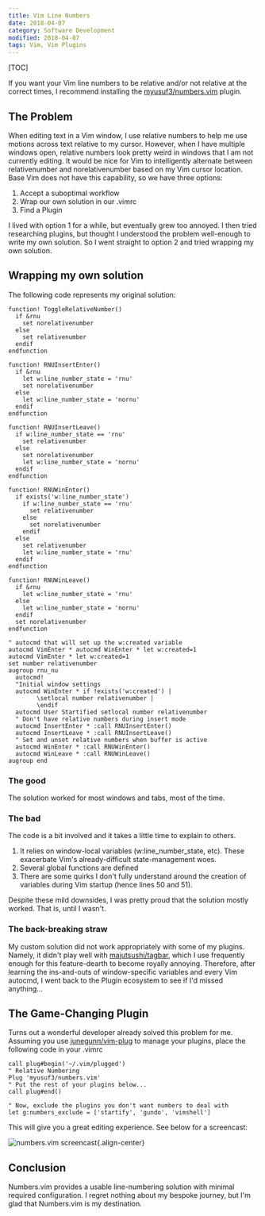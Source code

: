 ```yaml
---
title: Vim Line Numbers
date: 2018-04-07
category: Software Development
modified: 2018-04-07
tags: Vim, Vim Plugins
---
```



[TOC]

<!-- PELICAN_BEGIN_SUMMARY -->

If you want your Vim line numbers to be relative and/or not relative at the correct times, I recommend installing the [myusuf3/numbers.vim](https://github.com/myusuf3/numbers.vim) plugin.

<!-- PELICAN_END_SUMMARY -->

## The Problem

When editing text in a Vim window, I use relative numbers to help me use motions across text relative to my cursor. However, when I have multiple windows open, relative numbers look pretty weird in windows that I am not currently editing. It would be nice for Vim to intelligently alternate between relativenumber and norelativenumber based on my Vim cursor location. Base Vim does not have this capability, so we have three options:

1. Accept a suboptimal workflow
2. Wrap our own solution in our .vimrc
3. Find a Plugin

I lived with option 1 for a while, but eventually grew too annoyed. I then tried researching plugins, but thought I understood the problem well-enough to write my own solution. So I went straight to option 2 and tried wrapping my own solution.

## Wrapping my own solution

The following code represents my original solution:

```vim
function! ToggleRelativeNumber()
  if &rnu
    set norelativenumber
  else
    set relativenumber
  endif
endfunction

function! RNUInsertEnter()
  if &rnu
    let w:line_number_state = 'rnu'
    set norelativenumber
  else
    let w:line_number_state = 'nornu'
  endif
endfunction

function! RNUInsertLeave()
  if w:line_number_state == 'rnu'
    set relativenumber
  else
    set norelativenumber
    let w:line_number_state = 'nornu'
  endif
endfunction

function! RNUWinEnter()
  if exists('w:line_number_state')
    if w:line_number_state == 'rnu'
      set relativenumber
    else
      set norelativenumber
    endif
  else
    set relativenumber
    let w:line_number_state = 'rnu'
  endif
endfunction

function! RNUWinLeave()
  if &rnu
    let w:line_number_state = 'rnu'
  else
    let w:line_number_state = 'nornu'
  endif
  set norelativenumber
endfunction

" autocmd that will set up the w:created variable
autocmd VimEnter * autocmd WinEnter * let w:created=1
autocmd VimEnter * let w:created=1
set number relativenumber
augroup rnu_nu
  autocmd!
  "Initial window settings
  autocmd WinEnter * if !exists('w:created') |
        \setlocal number relativenumber |
        \endif
  autocmd User Startified setlocal number relativenumber
  " Don't have relative numbers during insert mode
  autocmd InsertEnter * :call RNUInsertEnter()
  autocmd InsertLeave * :call RNUInsertLeave()
  " Set and unset relative numbers when buffer is active
  autocmd WinEnter * :call RNUWinEnter()
  autocmd WinLeave * :call RNUWinLeave()
augroup end
```

### The good

The solution worked for most windows and tabs, most of the time.

### The bad

The code is a bit involved and it takes a little time to explain to others.

1. It relies on window-local variables (w:line_number_state, etc). These exacerbate Vim's already-difficult state-management woes.
2. Several global functions are defined
3. There are some quirks I don't fully understand around the creation of variables during Vim startup (hence lines 50 and 51).

Despite these mild downsides, I was pretty proud that the solution mostly worked. That is, until I wasn't.

### The back-breaking straw

My custom solution did not work appropriately with some of my plugins. Namely, it didn't play well with [majutsushi/tagbar](https://github.com/majutsushi/tagbar), which I use frequently enough for this feature-dearth to become royally annoying. Therefore, after learning the ins-and-outs of window-specific variables and every Vim autocmd, I went back to the Plugin ecosystem to see if I'd missed anything\...

## The Game-Changing Plugin

Turns out a wonderful developer already solved this problem for me. Assuming you use [junegunn/vim-plug](https://github.com/junegunn/vim-plug) to manage your plugins, place the following code in your .vimrc

```vim
call plug#begin('~/.vim/plugged')
" Relative Numbering
Plug 'myusuf3/numbers.vim'
" Put the rest of your plugins below...
call plug#end()

" Now, exclude the plugins you don't want numbers to deal with
let g:numbers_exclude = ['startify', 'gundo', 'vimshell']
```

This will give you a great editing experience. See below for a screencast:

![numbers.vim screencast]({static}/gif/numbers-vim.gif){.align-center}

## Conclusion

Numbers.vim provides a usable line-numbering solution with minimal required configuration. I regret nothing about my bespoke journey, but I'm glad that Numbers.vim is my destination.
